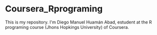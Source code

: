 # Coursera_Rprograming

This is my repository. I'm Diego Manuel Huamán Abad, estudent at the R programing course (Jhons Hopkings University) of Coursera.
